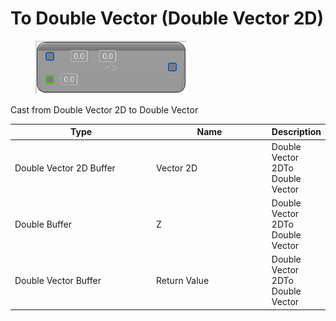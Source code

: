 # To Double Vector (Double Vector 2D)

<div align="left" data-full-width="false">

<figure><img src="To_Double_Vector_(Double_Vector_2D).png" alt=""><figcaption></figcaption></figure>

</div>

Cast from Double Vector 2D to Double Vector

<table>
<thead><tr><th width="250">Type</th><th width="200">Name</th><th>Description</th></tr></thead>
<tbody>
<tr><td>Double Vector 2D Buffer</td><td>Vector 2D</td><td>Double Vector 2DTo Double Vector</td></tr>
<tr><td>Double Buffer</td><td>Z</td><td>Double Vector 2DTo Double Vector</td></tr>
<tr><td>Double Vector Buffer</td><td>Return Value</td><td>Double Vector 2DTo Double Vector</td></tr>
</tbody>
</table>